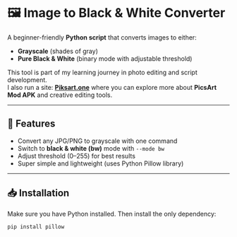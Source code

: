 # 🖼️ Image to Black & White Converter

A beginner-friendly **Python script** that converts images to either:

- **Grayscale** (shades of gray)  
- **Pure Black & White** (binary mode with adjustable threshold)  

This tool is part of my learning journey in photo editing and script development.  
I also run a site: [**Piksart.one**](https://piksart.one/) where you can explore more about **PicsArt Mod APK** and creative editing tools.  

---

## 🚀 Features
- Convert any JPG/PNG to grayscale with one command  
- Switch to **black & white (bw)** mode with `--mode bw`  
- Adjust threshold (0–255) for best results  
- Super simple and lightweight (uses Python Pillow library)  

---

## 📥 Installation
Make sure you have Python installed. Then install the only dependency:

```bash
pip install pillow
